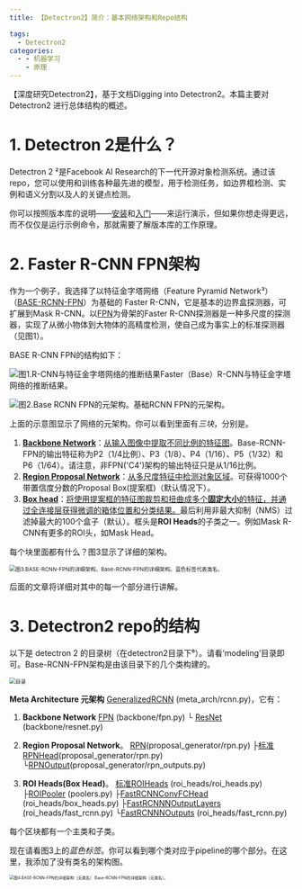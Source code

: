 ```yaml
---
title: 【Detectron2】简介：基本网络架构和Repo结构

tags:
  - Detectron2
categories:
  - - 机器学习
    - 原理
---
```


【深度研究Detectron2】，基于文档Digging into Detectron2。本篇主要对Detectron2 进行总体结构的概述。

<!--more -->

# 1. Detectron 2是什么？

Detectron 2 ²是Facebook AI Research的下一代开源对象检测系统。通过该repo，您可以使用和训练各种最先进的模型，用于检测任务，如边界框检测、实例和语义分割以及人的关键点检测。

你可以按照版本库的说明——[安装](https://github.com/facebookresearch/detectron2/blob/master/INSTALL.md)和[入门](https://github.com/facebookresearch/detectron2/blob/master/GETTING_STARTED.md)——来运行演示，但如果你想走得更远，而不仅仅是运行示例命令，那就需要了解版本库的工作原理。

# 2. Faster R-CNN FPN架构

作为一个例子，我选择了以特征金字塔网络（Feature Pyramid Network³）（[BASE-RCNN-FPN](https://github.com/facebookresearch/detectron2/blob/master/configs/Base-RCNN-FPN.yaml)）为基础的 Faster R-CNN，它是基本的边界盒探测器，可扩展到Mask R-CNN。以[FPN](https://arxiv.org/abs/1612.03144)为骨架的Faster R-CNN探测器是一种多尺度的探测器，实现了从微小物体到大物体的高精度检测，使自己成为事实上的标准探测器（见图1）。

BASE R-CNN FPN的结构如下：

![图1.R-CNN与特征金字塔网络的推断结果Faster（Base）R-CNN与特征金字塔网络的推断结果。](https://i.loli.net/2020/10/31/DpLKSirwU4JPCZ3.png)



![图2.Base RCNN FPN的元架构。基础RCNN FPN的元架构。](https://i.loli.net/2020/10/31/PIrno7CqeUHWTZk.png)



上面的示意图显示了网络的元架构。你可以看到里面有*三块*，分别是。

1.  [**Backbone Network**](https://dinghye.gitee.io/2020/10/31/Detectron2FPN/)：<u>从输入图像中提取不同比例的特征图</u>。Base-RCNN-FPN的输出特征称为P2（1/4比例）、P3（1/8）、P4（1/16）、P5（1/32）和P6（1/64）。请注意，非FPN(\'C4\')架构的输出特征只是从1/16比例。
2.  [**Region Proposal Network**](https://dinghye.gitee.io/2020/11/01/Detectron2RPN/)：<u>从多尺度特征中检测对象区域</u>。可获得1000个带置信度分数的Proposal Box(提案框)（默认情况下）。
3.  [**Box head**](https://dinghye.gitee.io/2020/11/01/Detectron2ROI/)：<u>将使用提案框的特征图裁剪和扭曲成多个**固定大小**的特征，并通过全连接层获得微调的箱体位置和分类结果。</u>最后利用非最大抑制（NMS）过滤掉最大的100个盒子（默认）。框头是**ROI Heads**的子类之一。例如Mask R-CNN有更多的ROI头，如Mask Head。

每个块里面都有什么？图3显示了详细的架构。

<img src="https://i.loli.net/2020/10/31/GdW6vBLaNIF4Zft.png" alt="图3.BASE-RCNN-FPN的详细架构。Base-RCNN-FPN的详细架构。蓝色标签代表类名。" style="zoom: 67%;" />

后面的文章将详细对其中的每一个部分进行讲解。

# 3. Detectron2 repo的结构

以下是 detectron 2 的目录树（在detectron2目录下⁶）。请看‘modeling’目录即可。Base-RCNN-FPN架构是由该目录下的几个类构建的。

<img src="https://i.loli.net/2020/10/31/wAbTZoyaOkFUzBL.png" alt="目录" style="zoom: 67%;" />

**Meta Architecture 元架构**
[GeneralizedRCNN](https://github.com/facebookresearch/detectron2/blob/master/detectron2/modeling/meta_arch/rcnn.py) (meta\_arch/rcnn.py)，它有：

1.  **Backbone Network**
    [FPN](https://github.com/facebookresearch/detectron2/blob/master/detectron2/modeling/backbone/fpn.py) (backbone/fpn.py)
    └ [ResNet](https://github.com/facebookresearch/detectron2/blob/master/detectron2/modeling/backbone/resnet.py) (backbone/resnet.py)

2.  **Region Proposal Network**。
    [RPN](https://github.com/facebookresearch/detectron2/blob/master/detectron2/modeling/proposal_generator/rpn.py)(proposal\_generator/rpn.py)
    ├[标准RPNHead](https://github.com/facebookresearch/detectron2/blob/master/detectron2/modeling/proposal_generator/rpn.py)(proposal\_generator/rpn.py)
    └[RPNOutput](https://github.com/facebookresearch/detectron2/blob/master/detectron2/modeling/proposal_generator/rpn_outputs.py)(proposal\_generator/rpn\_outputs.py)

3.  **ROI Heads(Box Head)**。
    [标准ROIHeads](https://github.com/facebookresearch/detectron2/blob/master/detectron2/modeling/roi_heads/roi_heads.py) (roi\_heads/roi\_heads.py)
    ├[ROIPooler](https://github.com/facebookresearch/detectron2/blob/master/detectron2/modeling/poolers.py) (poolers.py)
    ├[FastRCNNConvFCHead](https://github.com/facebookresearch/detectron2/blob/master/detectron2/modeling/roi_heads/box_head.py) (roi\_heads/box\_heads.py)
    ├[FastRCNNNOutputLayers (](https://github.com/facebookresearch/detectron2/blob/master/detectron2/modeling/roi_heads/fast_rcnn.py)roi\_heads/fast\_rcnn.py)
    └[FastRCNNNOutputs](https://github.com/facebookresearch/detectron2/blob/master/detectron2/modeling/roi_heads/fast_rcnn.py) (roi\_heads/fast\_rcnn.py)

每个区块都有一个主类和子类。

现在请看图3上的*蓝色标签*。你可以看到哪个类对应于pipeline的哪个部分。在这里，我添加了没有类名的架构图。

<img src="https://i.loli.net/2020/10/31/MvypIr2OYudwnKx.png" alt="图4.BASE-RCNN-FPN的详细架构（无类名） Base-RCNN-FPN的详细架构（无类名）。" style="zoom: 50%;" />

